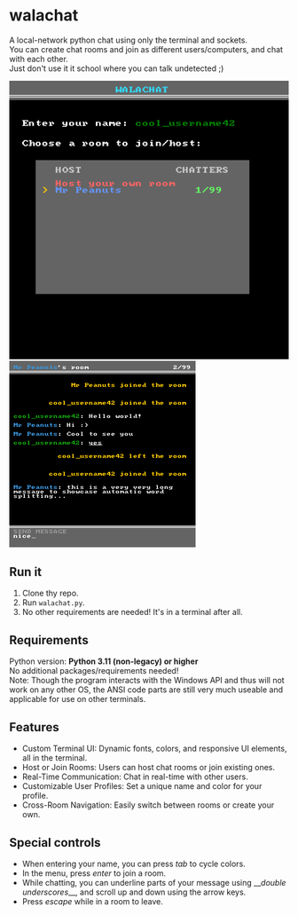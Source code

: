 # walachat

A local-network python chat using only the terminal and sockets.<br>
You can create chat rooms and join as different users/computers, and chat with each other.<br>
Just don't use it it school where you can talk undetected ;)<br>

![Menu](/screenshots/walachat0.png)
![Room](/screenshots/walachat1.png)

## Run it

1. Clone thy repo.
2. Run `walachat.py`.
3. No other requirements are needed! It's in a terminal after all.

## Requirements
Python version: **Python 3.11 (non-legacy) or higher** <br>
No additional packages/requirements needed!<br>
Note: Though the program interacts with the Windows API and thus will not work on any other OS, the ANSI code parts are still very much useable and applicable for use on other terminals. <br>

## **Features**
- Custom Terminal UI: Dynamic fonts, colors, and responsive UI elements, all in the terminal.
- Host or Join Rooms: Users can host chat rooms or join existing ones.
- Real-Time Communication: Chat in real-time with other users.
- Customizable User Profiles: Set a unique name and color for your profile.
- Cross-Room Navigation: Easily switch between rooms or create your own.
  
## Special controls

- When entering your name, you can press *tab* to cycle colors.
- In the menu, press *enter* to join a room.
- While chatting, you can underline parts of your message using \_\_*double underscores*\_\_, and scroll up and down using the arrow keys.
- Press *escape* while in a room to leave.
